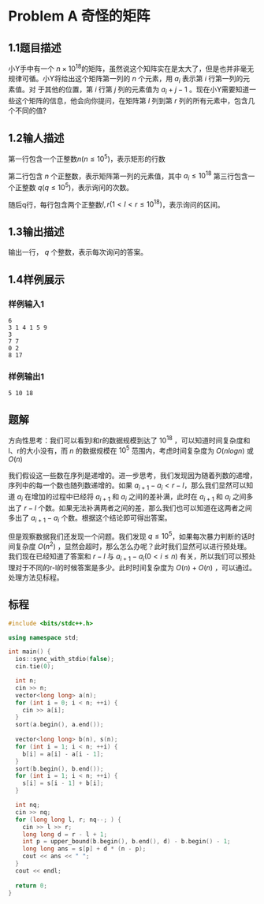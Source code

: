 # Problem A 奇怪的矩阵

## 1.1题目描述

小Y手中有一个 $n \times 10^{18}$的矩阵，虽然说这个知阵实在是太大了，但是也并非毫无规律可循。小Y将给出这个矩阵第一列的 $n$ 个元素，用 $a_i$ 表示第 $i$ 行第一列的元素值。对
于其他的位置，第 $i$ 行第 $j$ 列的元素值为 $a_i+j-1$ 。现在小Y需要知道一些这个矩阵的信息，他会向你提问，在矩阵第 $l$ 列到第 $r$ 列的所有元素中，包含几个不同的值?

## 1.2输人描述

第一行包含一个正整数$n(n \leq 10^5)$，表示矩形的行数

第二行包含 $n$ 个正整数，表示矩阵第一列的元素值，其中 $a_i \leq 10^{18}$ 第三行包含一个正整数 $q(q \leq 10^5)$，表示询问的次数。

随后q行，每行包含两个正整数$l,r(1<l<r \leq 10^{18})$，表示询问的区间。

## 1.3输出描述

输出一行， $q$ 个整数，表示每次询问的答案。

## 1.4样例展示

### 样例输入1

```
6
3 1 4 1 5 9
3
7 7
0 2
8 17
```

### 样例输出1

```
5 10 18
```

## 题解

方向性思考：我们可以看到l和r的数据规模到达了 $10^{18}$ ，可以知道时间复杂度和l、r的大小没有，而 $n$ 的数据规模在 $10^5$ 范围内，考虑时间复杂度为 $O(nlogn)$ 或 $O(n)$

我们假设这一些数在序列是递增的。进一步思考，我们发现因为随着列数的递增，序列中的每一个数也随列数递增的。如果 $a_{i+1}-a_i < r-l$，那么我们显然可以知道 $a_i$ 在增加的过程中已经将 $a_{i+1}$ 和 $a_i$ 之间的差补满，此时在 $a_{i+1}$ 和 $a_i$ 之间多出了 $r-l$ 个数。如果无法补满两者之间的差，那么我们也可以知道在这两者之间多出了 $a_{i+1}-a_i$ 个数。根据这个结论即可得出答案。

但是观察数据我们还发现一个问题。我们发现 $q \leq 10^5$，如果每次暴力判断的话时间复杂度 $O(n^2)$ ，显然会超时，那么怎么办呢？此时我们显然可以进行预处理。我们现在已经知道了答案和 $r-l$ 与 $a_{i+1}-a_i(0 < i \leq n)$ 有关，所以我们可以预处理对于不同的r-l的时候答案是多少。此时时间复杂度为 $O(n)+O(n)$ ，可以通过。处理方法见标程。

## 标程

```cpp
#include <bits/stdc++.h>

using namespace std;

int main() {
  ios::sync_with_stdio(false);
  cin.tie(0);

  int n;
  cin >> n;
  vector<long long> a(n);
  for (int i = 0; i < n; ++i) {
    cin >> a[i];
  }
  sort(a.begin(), a.end());
  
  vector<long long> b(n), s(n);
  for (int i = 1; i < n; ++i) {
    b[i] = a[i] - a[i - 1];
  }
  sort(b.begin(), b.end());
  for (int i = 1; i < n; ++i) {
    s[i] = s[i - 1] + b[i];
  }

  int nq;
  cin >> nq;
  for (long long l, r; nq--; ) {
    cin >> l >> r;
    long long d = r - l + 1;
    int p = upper_bound(b.begin(), b.end(), d) - b.begin() - 1;
    long long ans = s[p] + d * (n - p);
    cout << ans << " ";
  }
  cout << endl;
  
  return 0;
}
```
